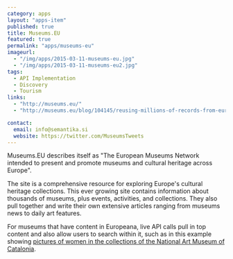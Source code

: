 ```yaml
---
category: apps
layout: "apps-item"
published: true
title: Museums.EU
featured: true
permalink: "apps/museums-eu"
imageurl: 
  - "/img/apps/2015-03-11-museums-eu.jpg"
  - "/img/apps/2015-03-11-museums-eu2.jpg"
tags: 
  - API Implementation
  - Discovery
  - Tourism
links: 
  - "http://museums.eu/"
  - "http://museums.eu/blog/104145/reusing-millions-of-records-from-europeana"

contact: 
  email: info@semantika.si
  website: https://twitter.com/MuseumsTweets
---
```

Museums.EU describes itself as "The European Museums Network intended to present and promote museums and cultural heritage across Europe".

The site is a comprehensive resource for exploring Europe's cultural heritage collections. This ever growing site contains information about thousands of museums, plus events, activities, and collections. They also pull together and write their own extensive articles ranging from museums news to daily art features.

For museums that have content in Europeana, live API calls pull in top content and also allow users to search within it, such as in this example showing [pictures of women in the collections of the National Art Museum of Catalonia](http://museums.eu/collection/details/2147483647/754?pKeyword=woman).